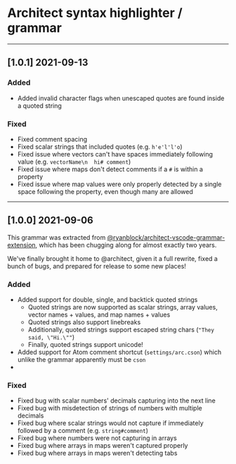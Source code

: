 # Architect syntax highlighter / grammar

---

## [1.0.1] 2021-09-13

### Added

- Added invalid character flags when unescaped quotes are found inside a quoted string


### Fixed

- Fixed comment spacing
- Fixed scalar strings that included quotes (e.g. `h'e'l'l'o`)
- Fixed issue where vectors can't have spaces immediately following value (e.g. `vectorName\n  hi# comment`)
- Fixed issue where maps don't detect comments if a `#` is within a property
- Fixed issue where map values were only properly detected by a single space following the property, even though many are allowed

---

## [1.0.0] 2021-09-06

This grammar was extracted from [@ryanblock/architect-vscode-grammar-extension](https://github.com/ryanblock/architect-vscode-grammar-extension), which has been chugging along for almost exactly two years.

We've finally brought it home to @architect, given it a full rewrite, fixed a bunch of bugs, and prepared for release to some new places!


### Added

- Added support for double, single, and backtick quoted strings
  - Quoted strings are now supported as scalar strings, array values, vector names + values, and map names + values
  - Quoted strings also support linebreaks
  - Additionally, quoted strings support escaped string chars (`"They said, \"Hi.\""`)
  - Finally, quoted strings support unicode!
- Added support for Atom comment shortcut (`settings/arc.cson`) which unlike the grammar apparently must be `cson`
-

### Fixed

- Fixed bug with scalar numbers' decimals capturing into the next line
- Fixed bug with misdetection of strings of numbers with multiple decimals
- Fixed bug where scalar strings would not capture if immediately followed by a comment (e.g. `string#comment`)
- Fixed bug where numbers were not capturing in arrays
- Fixed bug where arrays in maps weren't captured properly
- Fixed bug where arrays in maps weren't detecting tabs
